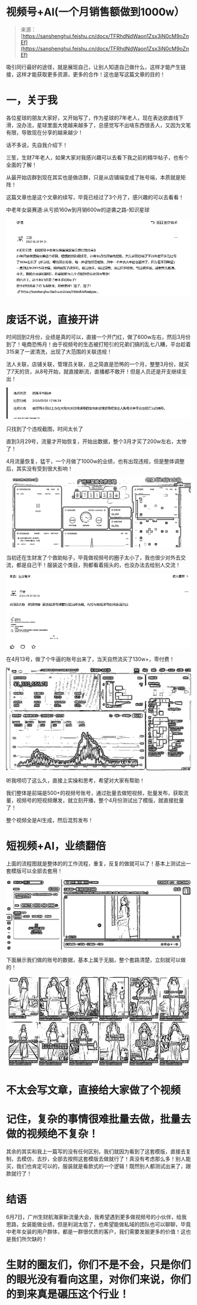 # 视频号+AI(一个月销售额做到1000w）

> 来源：[https://sanshenghui.feishu.cn/docx/TFRhdNdWaon1Zsx3jN0cM9oZnEf](https://sanshenghui.feishu.cn/docx/TFRhdNdWaon1Zsx3jN0cM9oZnEf)

吸引同行最好的途径，就是展现自己，让别人知道自己做什么，这样才能产生链接，这样才能获取更多资源，更多的合作！这也是写这篇文章的目的！

# 一，关于我

各位星球的朋友大家好，又开始写了，作为星球的7年老人，现在表达欲直线下滑，没办法，星球里面大佬越来越多了，总感觉写不出啥东西很丢人，又因为文笔有限，导致现在分享的越来越少！

话不多说，先自我介绍下！

三笙，生财7年老人，如果大家对我感兴趣可以去看下我之前的精华帖子，也有个全面的了解！

从最开始店群到现在其实也是做店群，只是从店铺端变成了账号端，本质就是矩阵！

这篇文章也是这个文章的续写，毕竟已经过了3个月了，感兴趣的可以去看看！

中老年女装赛道:从亏损160w到月销600w的逆袭之路-知识星球

![](img/d569146e8403602b62a9e14e4437a48b.png)

# 废话不说，直接开讲

时间回到2月份，业绩是真的可以，直接一个开门红，做了600w左右，然后3月份到了！电商恐怖月！由于视频号的生态被打短引的兄弟们搞的乱七八糟，平台趁着315来了一波清洗，出现了大范围的关联违规！

法人关联，店铺关联，管理员关联，总之简直是恐怖的一个月，整整3月份，就买了7天的货，从8号开始，就直接断流，直播都不敢开！但是人员还是开支继续支出！

![](img/d39edc6a243409a1c09522fdebf257da.png)

只找到了个违规截图，时间太长了

直到3月29号，流量才开始恢复，开始出数据，整个3月才买了200w左右，太惨了！

4月流量恢复，猛干，一个月做了1000w的业绩，也有出现违规，但是整体调整后，其实没有受到很大影响！

![](img/1b4f7609ce9b641b8a8e3124edbc4646.png)

当初还在生财发了个救助帖子，毕竟做视频号的圈子太小了，我也很少对外去交流，都是自己干！服装这个类目，狗都看着摇头的，也没办法去给别人交流！

![](img/dfd5badfca138d09d7e21f09d05aadb9.png)

在4月13号，做了个牛逼的账号出来了，当天自然流买了130w+，零付费！

![](img/8cdcb7387267829cc90502bfc6925b18.png)

听我唠叨了这么久，直接上实操和思考，希望对大家有帮助！

我们整体是前端是500+的视频号账号，通过批量去做短视频，批量发布，获取流量，视频号的短视频爆发，就立刻开播，整个4月份测试出了模版，就直接批量了！

整个视频全是AI生成，然后混剪发布！

# 短视频+AI，业绩翻倍

上面的流程图就是整体的的工作流程，重复，反复的做就可以了！基本上测试出一套模版可以全部去套用！

![](img/97b12f26cef60728ac85f46f10591565.png)

下面展示我们做的账号的数据，基本上属于无脑，整个套路清楚，立刻就可以做的！

![](img/087d57701d81a533aea06d9b0ec20409.png)

# 不太会写文章，直接给大家做了个视频

# 记住，复杂的事情很难批量去做，批量去做的视频绝不复杂！

其余的其实和我上一篇写的没有任何区别，我们就因为看到了这套模版，直接去复制，去模仿，去抄，全部去按照这套模版去做就行了！真没有考虑那么多！别人能买，我们也肯定可以的，服装就是看款式的一个逻辑！既然别人都测试出来了，跟款就行了！

# 结语

6月7日，广州生财航海家新流量大会，我希望遇到更多做视频号的小伙伴，给我思路，女装能做业绩，但是利润太低了，也希望能做私域的团队也可以聊聊，毕竟中老年女装的用户群体，都是一群很优质的客户，我们需要发掘更多的价值！这也是我们所欠缺的！

# 生财的圈友们，你们不是不会，只是你们的眼光没有看向这里，对你们来说，你们的到来真是碾压这个行业！